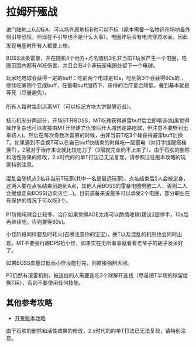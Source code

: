 # 拉姆歼殛战

进门陆地上6点标A，可以场外原地标B也可以不标（原本需要一名物远在场地最外侧引导恐慌，但现在不引导也不是什么大事）。电圈炸后会有电流穿过水面，因此发现电圈时<img class="no-zoom sm-icon" :src="$withBase('/images/jobs/tank.png')" height="20"><img class="no-zoom sm-icon" :src="$withBase('/images/jobs/healer.png')" height="20"><img class="no-zoom sm-icon" :src="$withBase('/images/jobs/dps.png')" height="20">所有人都要上岸。

BOSS读条雷暴，并在随机4个地方+点名随机3名非当前T玩家产生一个电圈，电圈范围内都有AOE伤害，并且会在4个非玩家电圈处留下一个电球。

玩家吃电球会获得一定的buff：吃前两个电球是10s<Status :id="512" name="导电" />，吃到第3个会获得60s的<Status :id="517" name="避雷" />	，继续吃第四个变成<Status :id="513" name="蓄电" />buff，在蓄电buff加持下，获得的治疗量会降低，叠到<Status :id="513" name="蓄电" :stack="2"/>基本就是等死（尽量避免）。

<img class="no-zoom sm-icon" :src="$withBase('/images/jobs/tank.png')" height="20"><img class="no-zoom sm-icon" :src="$withBase('/images/jobs/healer.png')" height="20"><img class="no-zoom sm-icon" :src="$withBase('/images/jobs/dps.png')" height="20">所有人每时每刻远离MT（可以标记方块大饼提醒近战）。

核心机制分两部分，开场<img class="no-zoom sm-icon" :src="$withBase('/images/jobs/tank.png')" height="20">ST开BOSS，MT吃球获得避雷buff后立即嘲讽(如果觉得操作复杂也可以直接由MT开怪建立仇恨后开大减伤跑路吃球，但注意不要劈到无辜路人)。然后在每次奇数次雷暴的时候，由非当前T吃3个球获得避雷buff后换T。如果遇到不会换T可以在自己buff快结束的时候吃一层蓄电（并打字提醒搭档换T），2层对于治疗来说就比较吃力了（3层就完全奶不上来了）。由于石肤的删除和活性效果的修改，2.x时代的的单T打法已无法复现，请参照过往版本攻略的玩家特别注意。

混乱会随机点<img class="no-zoom sm-icon" :src="$withBase('/images/jobs/tank.png')" height="20"><img class="no-zoom sm-icon" :src="$withBase('/images/jobs/healer.png')" height="20"><img class="no-zoom sm-icon" :src="$withBase('/images/jobs/dps.png')" height="20">2名非当前T玩家(其中一名是最远玩家)，点名结束后2人会被定身，这两人要在点名结束前跑到A点，其他人用BOSS的雷暴电圈劈醒二人，否则二人会缓缓走向BOSS(迈向灭亡…)。目前装备来说最多可以承受2个电圈，部分职业在有保护的情况下可以吃3个。

P1阶段电球会比较多，<img class="no-zoom sm-icon" :src="$withBase('/images/jobs/healer.png')" height="20">治疗如果觉得AOE太疼可以酌情收球(建议2层停手，10s后再继续吃，否则要等60s)。

小怪阶段同样要及时转火(召唤注意你的宝宝)，换T以及混乱的机制也会同时出现。<img class="no-zoom sm-icon" :src="$withBase('/images/jobs/tank.png')" height="20">MT不要强行跟DPS抢小怪，如果实在无所事事就看看老爷子的胡子发呆好了。

如果BOSS血量过低而小怪没能打完，则直接强制灭团。

P3仍然有滚雷机制，被连线的人需要连吃3个球解开连线（尽量把T半场的球留给换T用），否则不要使用任何技能。

## 其他参考攻略

* [开荒版本攻略](http://games.sina.com.cn/o/z/ff14/2015-01-16/1025598162.shtml)

由于石肤的删除和活性效果的修改，2.x时代的的单T打法已无法复现，请特别注意。